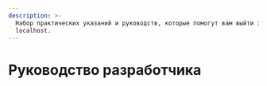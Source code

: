 ```yaml
---
description: >-
  Набор практических указаний и руководств, которые помогут вам выйти за пределы
  localhost.
---
```


# Руководство разработчика

